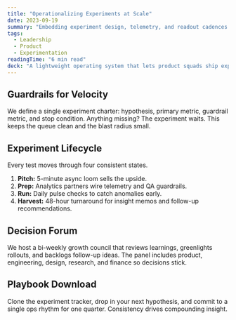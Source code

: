 ```yaml
---
title: "Operationalizing Experiments at Scale"
date: 2023-09-19
summary: "Embedding experiment design, telemetry, and readout cadences into every squad so learnings compound without slowing roadmap velocity."
tags:
  - Leadership
  - Product
  - Experimentation
readingTime: "6 min read"
deck: "A lightweight operating system that lets product squads ship experiments weekly without burning out."
---
```

## Guardrails for Velocity
We define a single experiment charter: hypothesis, primary metric, guardrail metric, and stop condition. Anything missing? The experiment waits. This keeps the queue clean and the blast radius small.

## Experiment Lifecycle
Every test moves through four consistent states.

1. **Pitch:** 5-minute async loom sells the upside.
2. **Prep:** Analytics partners wire telemetry and QA guardrails.
3. **Run:** Daily pulse checks to catch anomalies early.
4. **Harvest:** 48-hour turnaround for insight memos and follow-up recommendations.

## Decision Forum
We host a bi-weekly growth council that reviews learnings, greenlights rollouts, and backlogs follow-up ideas. The panel includes product, engineering, design, research, and finance so decisions stick.

## Playbook Download
Clone the experiment tracker, drop in your next hypothesis, and commit to a single ops rhythm for one quarter. Consistency drives compounding insight.
